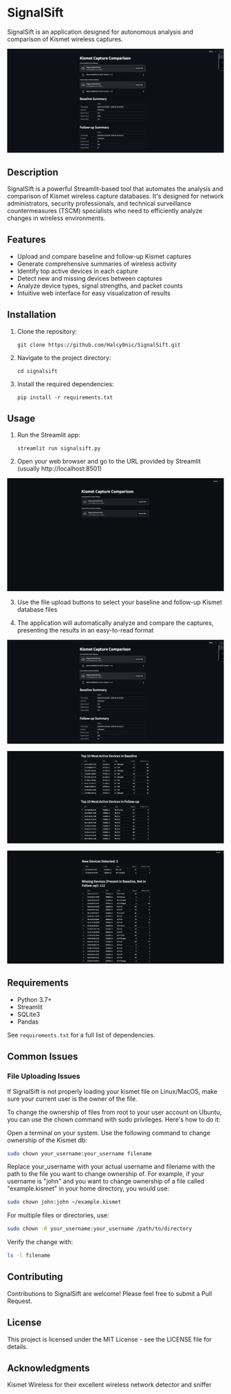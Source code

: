 # SignalSift

SignalSift is an application designed for autonomous analysis and comparison of Kismet wireless captures.

![signal-sift-main](./img/signal-sift-main.png)

## Description

SignalSift is a powerful Streamlit-based tool that automates the analysis and comparison of Kismet wireless capture databases. It's designed for network administrators, security professionals, and technical surveillance countermeasures (TSCM) specialists who need to efficiently analyze changes in wireless environments.

## Features

- Upload and compare baseline and follow-up Kismet captures
- Generate comprehensive summaries of wireless activity
- Identify top active devices in each capture
- Detect new and missing devices between captures
- Analyze device types, signal strengths, and packet counts
- Intuitive web interface for easy visualization of results

## Installation

1. Clone the repository:
   ```
   git clone https://github.com/Halcy0nic/SignalSift.git
   ```

2. Navigate to the project directory:
   ```
   cd signalsift
   ```

3. Install the required dependencies:
   ```
   pip install -r requirements.txt
   ```

## Usage

1. Run the Streamlit app:
   ```
   streamlit run signalsift.py
   ```

2. Open your web browser and go to the URL provided by Streamlit (usually http://localhost:8501)

![signal-sift-streamlit](./img/signal-sift-streamlit.png)

3. Use the file upload buttons to select your baseline and follow-up Kismet database files

4. The application will automatically analyze and compare the captures, presenting the results in an easy-to-read format

![signal-sift-main](./img/signal-sift-main.png)

![active-devices](./img/active-devices.png)

![new-and-missing-devices](./img/new-and-missing-devices.png)

## Requirements

- Python 3.7+
- Streamlit
- SQLite3
- Pandas

See `requirements.txt` for a full list of dependencies.

## Common Issues

### File Uploading Issues

If SignalSift is not properly loading your kismet file on Linux/MacOS, make sure your current user is the owner of the file.

To change the ownership of files from root to your user account on Ubuntu, you can use the chown command with sudo privileges. Here's how to do it:

Open a terminal on your system. Use the following command to change ownership of the Kismet db:

```bash
sudo chown your_username:your_username filename
```

Replace your_username with your actual username and filename with the path to the file you want to change ownership of. For example, if your username is "john" and you want to change ownership of a file called "example.kismet" in your home directory, you would use:

```bash
sudo chown john:john ~/example.kismet
```

For multiple files or directories, use:

```bash
sudo chown -R your_username:your_username /path/to/directory
```

Verify the change with:

```bash
ls -l filename
```

## Contributing

Contributions to SignalSift are welcome! Please feel free to submit a Pull Request.

## License

This project is licensed under the MIT License - see the LICENSE file for details.

## Acknowledgments

Kismet Wireless for their excellent wireless network detector and sniffer